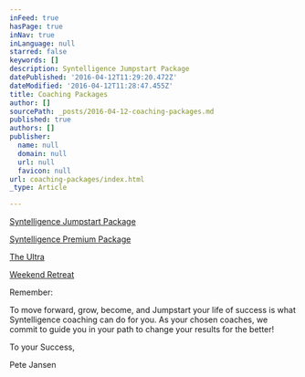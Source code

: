 ```yaml
---
inFeed: true
hasPage: true
inNav: true
inLanguage: null
starred: false
keywords: []
description: Syntelligence Jumpstart Package
datePublished: '2016-04-12T11:29:20.472Z'
dateModified: '2016-04-12T11:28:47.455Z'
title: Coaching Packages
author: []
sourcePath: _posts/2016-04-12-coaching-packages.md
published: true
authors: []
publisher:
  name: null
  domain: null
  url: null
  favicon: null
url: coaching-packages/index.html
_type: Article

---
```

[Syntelligence Jumpstart Package][0]

[Syntelligence Premium Package][1]

[The Ultra][0]

[Weekend Retreat][0]

Remember:

To move forward, grow, become, and Jumpstart your life of success is what Syntelligence  coaching can do for you. As your chosen coaches, we commit to guide you in your path to change your results for the better!

To your Success,

Pete Jansen

[0]: null
[1]: http://chelsealoss.com/premium